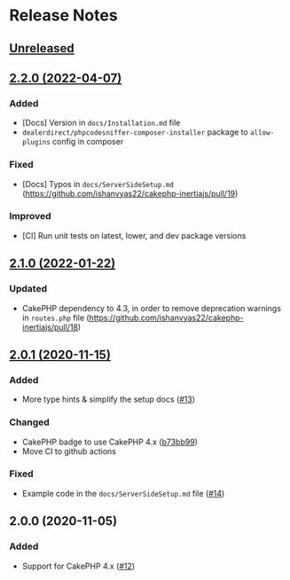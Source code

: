 # Release Notes

## [Unreleased](https://github.com/ishanvyas22/cakephp-inertiajs/compare/2.2.0...master)

## [2.2.0 (2022-04-07)](https://github.com/ishanvyas22/cakephp-inertiajs/compare/2.1.0...2.2.0)

### Added

- [Docs] Version in `docs/Installation.md` file
- `dealerdirect/phpcodesniffer-composer-installer` package to `allow-plugins` config in composer

### Fixed

- [Docs] Typos in `docs/ServerSideSetup.md` (https://github.com/ishanvyas22/cakephp-inertiajs/pull/19)

### Improved

- [CI] Run unit tests on latest, lower, and dev package versions

## [2.1.0 (2022-01-22)](https://github.com/ishanvyas22/cakephp-inertiajs/compare/2.0.1...2.1.0)

### Updated

- CakePHP dependency to 4.3, in order to remove deprecation warnings in `routes.php` file (https://github.com/ishanvyas22/cakephp-inertiajs/pull/18)

## [2.0.1 (2020-11-15)](https://github.com/ishanvyas22/cakephp-inertiajs/compare/2.0.0...2.0.1)

### Added
- More type hints & simplify the setup docs ([#13](https://github.com/ishanvyas22/cakephp-inertiajs/pull/13))

### Changed
- CakePHP badge to use CakePHP 4.x ([b73bb99](https://github.com/ishanvyas22/cakephp-inertiajs/commit/b73bb99656b9716aafdc17591605f8edb2b92d4b))
- Move CI to github actions

### Fixed
- Example code in the `docs/ServerSideSetup.md` file ([#14](https://github.com/ishanvyas22/cakephp-inertiajs/pull/14))

## 2.0.0 (2020-11-05)

### Added
- Support for CakePHP 4.x ([#12](https://github.com/ishanvyas22/cakephp-inertiajs/pull/12))
